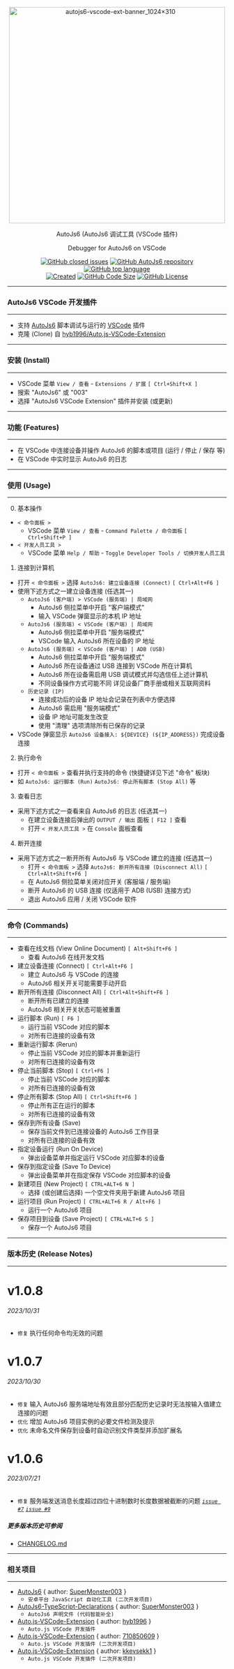 <!--suppress HtmlDeprecatedAttribute -->

<div align="center">
  <p>
    <img src="https://s1.imagehub.cc/images/2023/03/07/8d09e153dd83ad9d523f14c28447a02e.png" alt="autojs6-vscode-ext-banner_1024×310" border="0" width="496" />
  </p>

  <p>AutoJs6 (AutoJs6 调试工具 (VSCode 插件)</p>
  <p>Debugger for AutoJs6 on VSCode</p>

  <p>
    <a href="https://github.com/SuperMonster003/AutoJs6-VSCode-Extension/issues"><img alt="GitHub closed issues" src="https://img.shields.io/github/issues/SuperMonster003/AutoJs6-VSCode-Extension?color=009688"/></a>
    <a href="https://github.com/SuperMonster003/AutoJs6"><img alt="GitHub AutoJs6 repository" src="https://img.shields.io/badge/auto.js->= 6.4.0-67a91b"/></a>
    <a href="https://github.com/topics/javascript"><img alt="GitHub top language" src="https://img.shields.io/github/languages/top/SuperMonster003/AutoJs6-VSCode-Extension?color=eb8031"/></a>
    <br>
    <a href="https://github.com/SuperMonster003/AutoJs6-VSCode-Extension/commit/d43a0119b214a17062501ea8a938b13bd97d2028"><img alt="Created" src="https://img.shields.io/date/1638929280?color=2e7d32&label=created"/></a>
    <a href="https://github.com/SuperMonster003/AutoJs6-VSCode-Extension/find/master"><img alt="GitHub Code Size" src="https://img.shields.io/github/languages/code-size/SuperMonster003/AutoJs6-VSCode-Extension?color=795548"/></a>
    <a href="https://github.com/SuperMonster003/AutoJs6-VSCode-Extension/blob/master/LICENSE"><img alt="GitHub License" src="https://img.shields.io/github/license/SuperMonster003/AutoJs6-VSCode-Extension?color=534BAE"/></a>
  </p>
</div>

******

### AutoJs6 VSCode 开发插件

******

* 支持 [AutoJs6](https://github.com/SuperMonster003/AutoJs6) 脚本调试与运行的 [VSCode](https://code.visualstudio.com/) 插件
* 克隆 (Clone) 自 [hyb1996/Auto.js-VSCode-Extension](https://github.com/hyb1996/Auto.js-VSCode-Extension)

******

### 安装 (Install)

******

- VSCode 菜单 `View / 查看` - `Extensions / 扩展` `[ Ctrl+Shift+X ]`
- 搜索 "AutoJs6" 或 "003"
- 选择 "AutoJs6 VSCode Extension" 插件并安装 (或更新)

******

### 功能 (Features)

******

- 在 VSCode 中连接设备并操作 AutoJs6 的脚本或项目 (运行 / 停止 / 保存 等)
- 在 VSCode 中实时显示 AutoJs6 的日志

******

### 使用 (Usage)

******

0. 基本操作

- `< 命令面板 >`
    - VSCode 菜单 `View / 查看` - `Command Palette / 命令面板` `[ Ctrl+Shift+P ]`
- `< 开发人员工具 >`
    - VSCode 菜单 `Help / 帮助` - `Toggle Developer Tools / 切换开发人员工具`

1. 连接到计算机

- 打开 `< 命令面板 >` 选择 `AutoJs6: 建立设备连接 (Connect)` `[ Ctrl+Alt+F6 ]`
- 使用下述方式之一建立设备连接 (任选其一)
    - `AutoJs6 (客户端) > VSCode (服务端) | 局域网`
        - AutoJs6 侧拉菜单中开启 "客户端模式"
        - 输入 VSCode 弹窗显示的本机 IP 地址
    - `AutoJs6 (服务端) < VSCode (客户端) | 局域网`
        - AutoJs6 侧拉菜单中开启 "服务端模式"
        - VSCode 输入 AutoJs6 所在设备的 IP 地址
    - `AutoJs6 (服务端) < VSCode (客户端) | ADB (USB)`
        - AutoJs6 侧拉菜单中开启 "服务端模式"
        - AutoJs6 所在设备通过 USB 连接到 VSCode 所在计算机
        - AutoJs6 所在设备需启用 USB 调试模式并勾选信任上述计算机
        - 不同设备操作方式可能不同 详见设备厂商手册或相关互联网资料
    - `历史记录 (IP)`
        - 连接成功后的设备 IP 地址会记录在列表中方便选择
        - AutoJs6 需启用 "服务端模式"
        - 设备 IP 地址可能发生改变
        - 使用 "清理" 选项清除所有已保存的记录
- VSCode 弹窗显示 `AutoJs6 设备接入: ${DEVICE} (${IP_ADDRESS})` 完成设备连接

2. 执行命令

- 打开 `< 命令面板 >` 查看并执行支持的命令 (快捷键详见下述 "命令" 板块)
- 如 `AutoJs6: 运行脚本 (Run)` `AutoJs6: 停止所有脚本 (Stop All)` 等

3. 查看日志

- 采用下述方式之一查看来自 AutoJs6 的日志 (任选其一)
    - 在建立设备连接后弹出的 `OUTPUT / 输出` 面板 `[ F12 ]` 查看
    - 打开 `< 开发人员工具 >` 在 `Console` 面板查看

4. 断开连接

- 采用下述方式之一断开所有 AutoJs6 与 VSCode 建立的连接 (任选其一)
    - 打开 `< 命令面板 >` 选择 `AutoJs6: 断开所有连接 (Disconnect All)` `[ Ctrl+Alt+Shift+F6 ]`
    - 在 AutoJs6 侧拉菜单关闭对应开关 (客服端 / 服务端)
    - 断开 AutoJs6 的 USB 连接 (仅适用于 ADB (USB) 连接方式)
    - 退出 AutoJs6 应用 / 关闭 VSCode 软件

******

### 命令 (Commands)

******

- 查看在线文档 (View Online Document) `[ Alt+Shift+F6 ]`
    - 查看 AutoJs6 在线开发文档
- 建立设备连接 (Connect) `[ Ctrl+Alt+F6 ]`
    - 建立 AutoJs6 与 VSCode 的连接
    - AutoJs6 相关开关可能需要手动开启
- 断开所有连接 (Disconnect All) `[ Ctrl+Alt+Shift+F6 ]`
    - 断开所有已建立的连接
    - AutoJs6 相关开关状态可能被重置
- 运行脚本 (Run) `[ F6 ]`
    - 运行当前 VSCode 对应的脚本
    - 对所有已连接的设备有效
- 重新运行脚本 (Rerun)
    - 停止当前 VSCode 对应的脚本并重新运行
    - 对所有已连接的设备有效
- 停止当前脚本 (Stop) `[ Ctrl+F6 ]`
    - 停止当前 VSCode 对应的脚本
    - 对所有已连接的设备有效
- 停止所有脚本 (Stop All) `[ Ctrl+Shift+F6 ]`
    - 停止所有正在运行的脚本
    - 对所有已连接的设备有效
- 保存到所有设备 (Save)
    - 保存当前文件到已连接设备的 AutoJs6 工作目录
    - 对所有已连接的设备有效
- 指定设备运行 (Run On Device)
    - 弹出设备菜单并指定运行 VSCode 对应脚本的设备
- 保存到指定设备 (Save To Device)
    - 弹出设备菜单并在指定保存 VSCode 对应脚本的设备
- 新建项目 (New Project) `[ CTRL+ALT+6 N ]`
    - 选择 (或创建后选择) 一个空文件夹用于新建 AutoJs6 项目
- 运行项目 (Run Project) `[ CTRL+ALT+6 R / Alt+F6 ]`
    - 运行一个 AutoJs6 项目
- 保存项目到设备 (Save Project) `[ CTRL+ALT+6 S ]`
    - 保存一个 AutoJs6 项目

******

### 版本历史 (Release Notes)

******

# v1.0.8

###### 2023/10/31

* `修复` 执行任何命令均无效的问题

# v1.0.7

###### 2023/10/30

* `修复` 输入 AutoJs6 服务端地址有效且部分匹配历史记录时无法按输入值建立连接的问题
* `优化` 增加 AutoJs6 项目实例的必要文件检测及提示
* `优化` 未命名文件保存到设备时自动识别文件类型并添加扩展名

# v1.0.6

###### 2023/07/21

* `修复` 服务端发送消息长度超过四位十进制数时长度数据被截断的问题 _[`issue #7`](http://vscext-project.autojs6.com/issues/7)_ _[`issue #9`](http://vscext-project.autojs6.com/issues/9)_

##### 更多版本历史可参阅

* [CHANGELOG.md](https://github.com/SuperMonster003/AutoJs6-VSCode-Extension/blob/master/assets/docs/CHANGELOG.md)

******

### 相关项目

******

* [AutoJs6](http://autojs6.com) { author: [SuperMonster003](https://github.com/SuperMonster003) }
    - `安卓平台 JavaScript 自动化工具 (二次开发项目)`
* [AutoJs6-TypeScript-Declarations](http://dts-project.autojs6.com) { author: [SuperMonster003](https://github.com/SuperMonster003) }
    - `AutoJs6 声明文件 (代码智能补全)`
* [Auto.js-VSCode-Extension](https://github.com/hyb1996/Auto.js-VSCode-Extension) { author: [hyb1996](https://github.com/hyb1996) }
    - `Auto.js VSCode 开发插件`
* [Auto.js-VSCode-Extension](https://github.com/710850609/Auto.js-VSCode-Extension) { author: [710850609](https://github.com/710850609) }
    - `Auto.js VSCode 开发插件 (二次开发项目)`
* [Auto.js-VSCode-Extension](https://github.com/kkevsekk1/Auto.js-VSCode-Extension) { author: [kkevsekk1](https://github.com/kkevsekk1) }
    - `Auto.js VSCode 开发插件 (二次开发项目)`